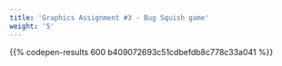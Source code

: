```yaml
---
title: 'Graphics Assignment #3 - Bug Squish game'
weight: '5'
---
```

{{% codepen-results 600 b409072693c51cdbefdb8c778c33a041 %}}
